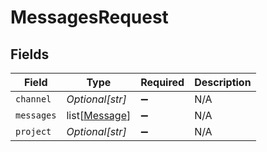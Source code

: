 # MessagesRequest


## Fields

| Field                                           | Type                                            | Required                                        | Description                                     |
| ----------------------------------------------- | ----------------------------------------------- | ----------------------------------------------- | ----------------------------------------------- |
| `channel`                                       | *Optional[str]*                                 | :heavy_minus_sign:                              | N/A                                             |
| `messages`                                      | list[[Message](../../models/shared/message.md)] | :heavy_minus_sign:                              | N/A                                             |
| `project`                                       | *Optional[str]*                                 | :heavy_minus_sign:                              | N/A                                             |